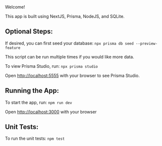 Welcome!

This app is built using NextJS, Prisma, NodeJS, and SQLite.

## Optional Steps:

If desired, you can first seed your database:
`npx prisma db seed --preview-feature`

This script can be run multiple times if you would like more data.

To view Prisma Studio, run:
`npx prisma studio`

Open [http://localhost:5555](http://localhost:5555) with your browser to see Prisma Studio.

## Running the App:

To start the app, run:
`npm run dev`

Open [http://localhost:3000](http://localhost:3000) with your browser

## Unit Tests:

To run the unit tests:
`npm test`
